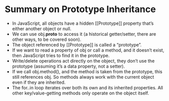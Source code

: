 # Summary on Prototype Inheritance 
+ In JavaScript, all objects have a hidden [[Prototype]] property that’s either another object or null.
+ We can use obj.__proto__ to access it (a historical getter/setter, there are other ways, to be covered soon).
+ The object referenced by [[Prototype]] is called a “prototype”.
+ If we want to read a property of obj or call a method, and it doesn’t exist, then JavaScript tries to find it in the prototype.
+ Write/delete operations act directly on the object, they don’t use the prototype (assuming it’s a data property, not a setter).
+ If we call obj.method(), and the method is taken from the prototype, this still references obj. So methods always work with the current object even if they are inherited.
+ The for..in loop iterates over both its own and its inherited properties. All other key/value-getting methods only operate on the object itself.
